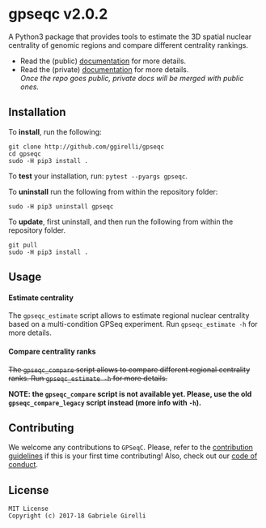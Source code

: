 gpseqc v2.0.2
===

A Python3 package that provides tools to estimate the 3D spatial nuclear centrality of genomic regions and compare different centrality rankings.

* Read the (public) [documentation](https://ggirelli.github.io/gpseqc/) for more details.
* Read the (private) [documentation](https://github.com/ggirelli/gpseqc/wiki) for more details.  
*Once the repo goes public, private docs will be merged with public ones.*

Installation
---

To **install**, run the following:

```
git clone http://github.com/ggirelli/gpseqc
cd gpseqc
sudo -H pip3 install .
```

To **test** your installation, run: `pytest --pyargs gpseqc`.

To **uninstall** run the following from within the repository folder:

```
sudo -H pip3 uninstall gpseqc
```

To **update**, first uninstall, and then run the following from within the repository folder.

```
git pull
sudo -H pip3 install .
```

Usage
---

#### Estimate centrality

The `gpseqc_estimate` script allows to estimate regional nuclear centrality based on a multi-condition GPSeq experiment. Run `gpseqc_estimate -h` for more details.

#### Compare centrality ranks

<s>The `gpseqc_compare` script allows to compare different regional centrality ranks. Run `gpseqc_estimate -h` for more details.</s>

**NOTE: the `gpseqc_compare` script is not available yet. Please, use the old `gpseqc_compare_legacy` script instead (more info with `-h`).**

Contributing
---

We welcome any contributions to `GPSeqC`. Please, refer to the [contribution guidelines](https://ggirelli.github.io/gpseqc/contributing) if this is your first time contributing! Also, check out our [code of conduct](https://ggirelli.github.io/gpseqc/code_of_conduct).

License
---

```
MIT License
Copyright (c) 2017-18 Gabriele Girelli
```